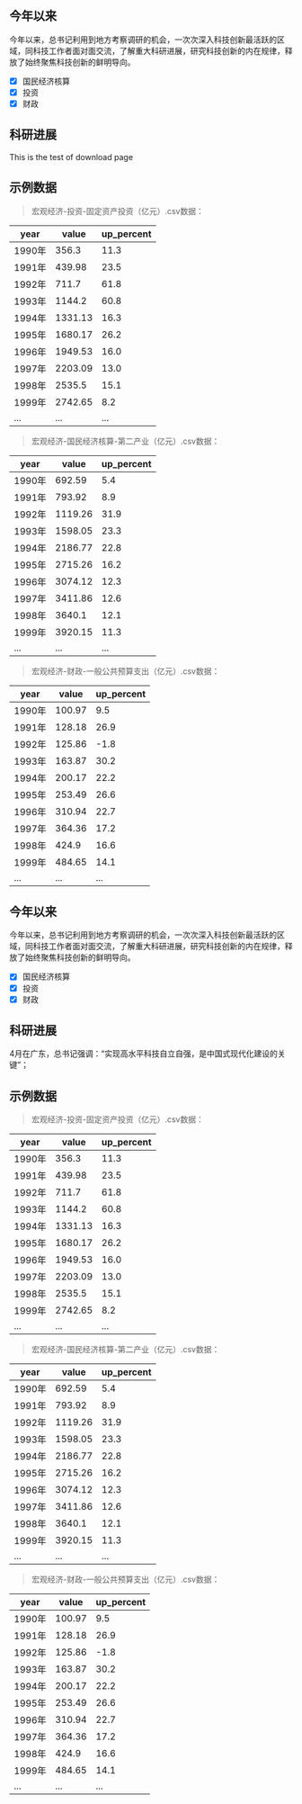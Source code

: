 ## 今年以来

今年以来，总书记利用到地方考察调研的机会，一次次深入科技创新最活跃的区域，同科技工作者面对面交流，了解重大科研进展，研究科技创新的内在规律，释放了始终聚焦科技创新的鲜明导向。

- [x] 国民经济核算
- [x] 投资
- [x] 财政

## 科研进展

This is the test of download page


## 示例数据

> 宏观经济-投资-固定资产投资（亿元）.csv数据：

| year   | value    | up_percent |
| ---- | ------- | ------- |
| 1990年 | 356.3 | 11.3 |
| 1991年 | 439.98 | 23.5 |
| 1992年 | 711.7 | 61.8 |
| 1993年 | 1144.2 | 60.8 |
| 1994年 | 1331.13 | 16.3 |
| 1995年 | 1680.17 | 26.2 |
| 1996年 | 1949.53 | 16.0 |
| 1997年 | 2203.09 | 13.0 |
| 1998年 | 2535.5 | 15.1 |
| 1999年 | 2742.65 | 8.2 |
| ...  | ...     | ...     |


> 宏观经济-国民经济核算-第二产业（亿元）.csv数据：

| year   | value    | up_percent |
| ---- | ------- | ------- |
| 1990年 | 692.59 | 5.4 |
| 1991年 | 793.92 | 8.9 |
| 1992年 | 1119.26 | 31.9 |
| 1993年 | 1598.05 | 23.3 |
| 1994年 | 2186.77 | 22.8 |
| 1995年 | 2715.26 | 16.2 |
| 1996年 | 3074.12 | 12.3 |
| 1997年 | 3411.86 | 12.6 |
| 1998年 | 3640.1 | 12.1 |
| 1999年 | 3920.15 | 11.3 |
| ...  | ...     | ...     |


> 宏观经济-财政-一般公共预算支出（亿元）.csv数据：

| year   | value    | up_percent |
| ---- | ------- | ------- |
| 1990年 | 100.97 | 9.5 |
| 1991年 | 128.18 | 26.9 |
| 1992年 | 125.86 | -1.8 |
| 1993年 | 163.87 | 30.2 |
| 1994年 | 200.17 | 22.2 |
| 1995年 | 253.49 | 26.6 |
| 1996年 | 310.94 | 22.7 |
| 1997年 | 364.36 | 17.2 |
| 1998年 | 424.9 | 16.6 |
| 1999年 | 484.65 | 14.1 |
| ...  | ...     | ...     |


## 今年以来

今年以来，总书记利用到地方考察调研的机会，一次次深入科技创新最活跃的区域，同科技工作者面对面交流，了解重大科研进展，研究科技创新的内在规律，释放了始终聚焦科技创新的鲜明导向。

- [x] 国民经济核算
- [x] 投资
- [x] 财政

## 科研进展

4月在广东，总书记强调：“实现高水平科技自立自强，是中国式现代化建设的关键”；

## 示例数据

> 宏观经济-投资-固定资产投资（亿元）.csv数据：

| year   | value    | up_percent |
| ---- | ------- | ------- |
| 1990年 | 356.3 | 11.3 |
| 1991年 | 439.98 | 23.5 |
| 1992年 | 711.7 | 61.8 |
| 1993年 | 1144.2 | 60.8 |
| 1994年 | 1331.13 | 16.3 |
| 1995年 | 1680.17 | 26.2 |
| 1996年 | 1949.53 | 16.0 |
| 1997年 | 2203.09 | 13.0 |
| 1998年 | 2535.5 | 15.1 |
| 1999年 | 2742.65 | 8.2 |
| ...  | ...     | ...     |


> 宏观经济-国民经济核算-第二产业（亿元）.csv数据：

| year   | value    | up_percent |
| ---- | ------- | ------- |
| 1990年 | 692.59 | 5.4 |
| 1991年 | 793.92 | 8.9 |
| 1992年 | 1119.26 | 31.9 |
| 1993年 | 1598.05 | 23.3 |
| 1994年 | 2186.77 | 22.8 |
| 1995年 | 2715.26 | 16.2 |
| 1996年 | 3074.12 | 12.3 |
| 1997年 | 3411.86 | 12.6 |
| 1998年 | 3640.1 | 12.1 |
| 1999年 | 3920.15 | 11.3 |
| ...  | ...     | ...     |


> 宏观经济-财政-一般公共预算支出（亿元）.csv数据：

| year   | value    | up_percent |
| ---- | ------- | ------- |
| 1990年 | 100.97 | 9.5 |
| 1991年 | 128.18 | 26.9 |
| 1992年 | 125.86 | -1.8 |
| 1993年 | 163.87 | 30.2 |
| 1994年 | 200.17 | 22.2 |
| 1995年 | 253.49 | 26.6 |
| 1996年 | 310.94 | 22.7 |
| 1997年 | 364.36 | 17.2 |
| 1998年 | 424.9 | 16.6 |
| 1999年 | 484.65 | 14.1 |
| ...  | ...     | ...     |


